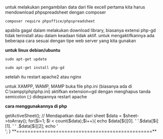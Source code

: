 untuk melakukan pengambilan data dari file excell pertama kita harus mendownload phpspreadsheet dengan composer

  ```composer require phpoffice/phpspreadsheet```
  
apabila gagal dalam melakukan download library, biasanya extensi php-gd tidak terinstall atau dalam keadaan tidak aktif. untuk mengaktifkannya ada beberapa cara sesuai dengan tipe web server yang kita gunakan

**untuk linux debian/ubuntu**

  ```sudo apt-get update```
  
  ```sudo apt-get install php-gd```
  
setelah itu restart apache2 atau nginx


untuk XAMPP, WAMP, MAMP
  buka file php.ini (biasanya ada di C:\xampp\php\php.ini)
  aktifkan extension=gd dengan menghapus tanda semicolon (;) didepannya
  restart apache

**cara menggunakannya di php**

  <?php
require 'modul-php-excell/vendor/autoload.php';

use PhpOffice\PhpSpreadsheet\IOFactory;
use PhpOffice\PhpSpreadsheet\Spreadsheet;

$filePath = 'rekening-koran.xlsx'; // Ganti dengan jalur file Excel Anda

// Membaca file Excel
$spreadsheet = IOFactory::load($filePath);

// Mendapatkan sheet aktif
$sheet = $spreadsheet->getActiveSheet();

// Mendapatkan data dari sheet
$data = $sheet->toArray();

for($i=1; $i < count($data);$i++){
  echo $data[$i][0]. '    '.$data[$i][1]. '    ' .$data[$i][2];
  echo '<br>'; 
}

**================================================**
